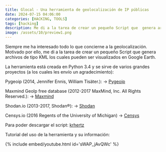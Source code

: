 ```yaml
---
title: Glocal - Una herramienta de geolocalización de IP públicas
date: 2024-07-15 04:06:00 
categories: [HACKING, TOOLS]
tags: [hacking]
description: Me di a la tarea de crear un pequeño Script que  genera archivos de tipo KML los cuales pueden ser visualizados en Google Earth.
image: /assets/10/preview1.png
---
```


Siempre me ha interesado todo lo que concierne a la geolocalización. Motivado por ello, me di a la tarea de crear un pequeño Script que  genera archivos de tipo KML los cuales pueden ser visualizados en Google Earth.

La herramienta está creada en Python 3.4 y se sirve de varios grandes proyectos (a los cuales les envío un agradecimiento):

Pygeoip (2014, Jennifer Ennis, William Tisäter.): -> [Pygeoip](https://pygeoip.readthedocs.io/en/v0.3.2/)

Maxmind GeoIp free database (2012-2017 MaxMind, Inc. All Rights Reserved.): ->  [Maxmind](https://dev.maxmind.com/geoip/geolite2-free-geolocation-data)


Shodan.io (2013-2017, Shodan®): -> [Shodan](https://www.shodan.io)


Censys.io (2016 Regents of the University of Michigan) -> [Censys](https://www.censys.io) 


Para poder descargar el script: [krhertz](https://github.com/krhertz/Glocal)


Tutorial del uso de la herramienta y su información:

{% include embed/youtube.html id='sWAP_jAvQWc' %}
